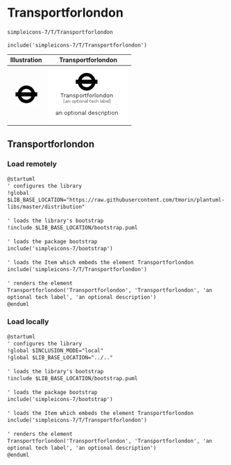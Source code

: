 # Transportforlondon


```text
simpleicons-7/T/Transportforlondon
```

```text
include('simpleicons-7/T/Transportforlondon')
```



| Illustration | Transportforlondon |
| :---: | :---: |
| ![illustration for Illustration](../../simpleicons-7/T/Transportforlondon.png) | ![illustration for Transportforlondon](../../simpleicons-7/T/Transportforlondon.Local.png) |




## Transportforlondon

### Load remotely
```plantuml
@startuml
' configures the library
!global $LIB_BASE_LOCATION="https://raw.githubusercontent.com/tmorin/plantuml-libs/master/distribution"

' loads the library's bootstrap
!include $LIB_BASE_LOCATION/bootstrap.puml

' loads the package bootstrap
include('simpleicons-7/bootstrap')

' loads the Item which embeds the element Transportforlondon
include('simpleicons-7/T/Transportforlondon')

' renders the element
Transportforlondon('Transportforlondon', 'Transportforlondon', 'an optional tech label', 'an optional description')
@enduml
```

### Load locally
```plantuml
@startuml
' configures the library
!global $INCLUSION_MODE="local"
!global $LIB_BASE_LOCATION="../.."

' loads the library's bootstrap
!include $LIB_BASE_LOCATION/bootstrap.puml

' loads the package bootstrap
include('simpleicons-7/bootstrap')

' loads the Item which embeds the element Transportforlondon
include('simpleicons-7/T/Transportforlondon')

' renders the element
Transportforlondon('Transportforlondon', 'Transportforlondon', 'an optional tech label', 'an optional description')
@enduml
```

